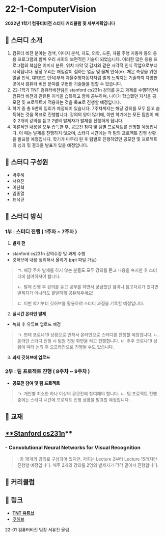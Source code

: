 # 22-1-ComputerVision

****2022년 1학기 컴퓨터비전 스터디 커리큘럼 및 세부계획입니다****

## 🔔 **스터디 소개**

1. 컴퓨터 비전 분야는 검색, 이미지 분석, 지도, 의학, 드론, 자율 주행 자동차 등의 응용 프로그램과 함께 우리 사회의 보편적인 기술이 되었습니다. 이러한 많은 응용 프로그램의 핵심은 이미지 분류, 위치 파악 및 감지와 같은 시각적 인식 작업으로부터 시작됩니다. 당장 우리는 매일같이 접하는 얼굴 및 물체 인식(ex. 체온 측정을 위한 얼굴 인식, QR코드 인식)부터 자율주행자동차처럼 멀게 느껴지는 기술까지 다양한 곳에서 컴퓨터 비전 분야를 구현한 기술들을 접할 수 있습니다.
2. 22-1학기 TNT 컴퓨터비전팀은 stanford cs231n 강의를 듣고 과제를 수행하면서 컴퓨터 비전과 관련된 지식을 습득하고 함께 공부하며, 나아가 학습했던 지식을 공모전 및 프로젝트에 적용하는 것을 목표로 진행할 예정입니다.
3. 학기 중 총 9번의 입회가 예정되어 있습니다. 7주차까지는 해당 강의를 모두 듣고 습득하는 것을 목표로 진행합니다. 강의의 양이 많기에, 이번 학기에는 모든 팀원이 매주 2개의 강의를 듣고 2명의 발제자가 발제를 진행하게 됩니다. 
4. 이론적인 내용을 모두 습득한 후, 공모전 참여 및 팀별 프로젝트를 진행할 예정입니다. 이 때는 발제를 진행하지 않으며, 스터디 시간에는 각 팀의 프로젝트 진행 상황을 발표할 예정입니다. 학기가 마무리 된 후 팀별로 진행하였던 공모전 및 프로젝트의 성과 및 결과물 발표가 있을 예정입니다.


## 🔔 스터디 구성원

- 박주혜
- 서유진
- 이찬혁
- 임종열
- 표석규


## 🔔 스터디 방식

### 1부 : 스터디 진행 ( 1주차 ~ 7주차 )

1. **발제 전**
- stanford cs231n 강의수강 및 과제 수행
- 깃허브에 내용 정리해서 올리기 (ppt 파일 가능)

> ㄱ. 해당 주차 발제를 하지 않는 분들도 모두 강의를 듣고 내용을 숙지한 후 스터디에 참여하셔야 합니다.
>
> ㄴ. 발제 진행 후 강의를 듣고 공부를 하면서 궁금했던 점이나 참고자료가 있다면 발제자가 아니라도 활발하게 공유해주세요!
>
> ㄷ. 이번 학기부터 깃허브를 활용하여 스터디 과정을 기록할 예정입니다.

2. **실시간 온라인 발제**
- 녹화 후 유튜브 업로드 예정

> ㄱ. 현재 코로나19 상황으로 인해서 온라인으로 스터디를 진행할 예정입니다.
> ㄴ. 온라인 스터디 진행 시 팀원 전원 화면을 켜고 진행합니다. 
> ㄷ. 추후 코로나19 상황에 따라 논의 후 오프라인으로 진행될 수도 있습니다.


3. **과제 깃허브에 업로드**

### 2부 : 팀 프로젝트 진행 ( 8주차 ~ 9주차 )

- **공모전 참여 및 팀 프로젝트**

> ㄱ. 개인별 최소한 하나 이상의 공모전에 참여해야 합니다.
> ㄴ. 팀 프로젝트 진행 중에는 스터디 시간에 프로젝트 진행 상황을 발표할 예정입니다.
 


## 🔔 교재

## [**Stanford cs231n](http://cs231n.stanford.edu/2017/syllabus)**

### **-** Convolutional Neural Networks for Visual Recognition

> : 총 16개의 강의로 구성되어 있지만, 저희는 Lecture 2부터 Lecture 15까지만 진행할 예정입니다. 매주 2개의 강의를 2명의 발제자가 각각 맡아서 진행합니다.
> 

## **🔔 커리큘럼**


## 🔔 링크

- [**TNT 유튜브**](https://www.youtube.com/channel/UCmx25Y3u1S-5rkoVvWdXWaw)
- [깃허브](https://github.com/skku-tnt/22-1-Computer-Vision)

22-01 컴퓨터비전 팀장 서유진 올림
